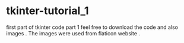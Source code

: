 # tkinter-tutorial_1
first part of tkinter code part 1
feel free to download the code and also images .
The images were used from flaticon website .

